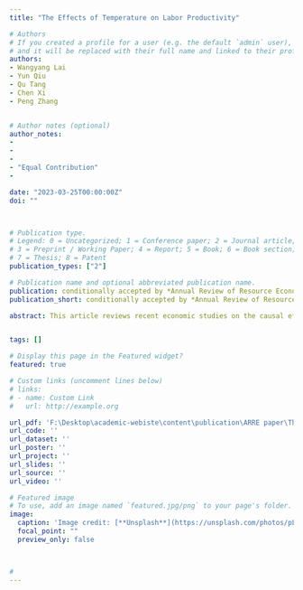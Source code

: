 ```yaml
---
title: "The Effects of Temperature on Labor Productivity"

# Authors
# If you created a profile for a user (e.g. the default `admin` user), write the username (folder name) here 
# and it will be replaced with their full name and linked to their profile.
authors:
- Wangyang Lai
- Yun Qiu
- Qu Tang
- Chen Xi
- Peng Zhang


# Author notes (optional)
author_notes:
-
-
- 
- "Equal Contribution"
-

date: "2023-03-25T00:00:00Z"
doi: ""



# Publication type.
# Legend: 0 = Uncategorized; 1 = Conference paper; 2 = Journal article;
# 3 = Preprint / Working Paper; 4 = Report; 5 = Book; 6 = Book section;
# 7 = Thesis; 8 = Patent
publication_types: ["2"]

# Publication name and optional abbreviated publication name.
publication: conditionally accepted by *Annual Review of Resource Economics*
publication_short: conditionally accepted by *Annual Review of Resource Economics*

abstract: This article reviews recent economic studies on the causal effects of temperature on labor productivity. The negative effects of extreme temperatures are widespread, and the magnitudes of the impact differ across social and economic factors. In addition to physical outputs, extreme temperatures also impair mental productivity, including cognition and learning. In-utero exposure  to extreme temperatures has profound effects on human development. While the literature has detected various adaptation strategies, the conclusions are mixed. We discuss some limitations of existing studies and propose several directions for future research.


tags: []

# Display this page in the Featured widget?
featured: true

# Custom links (uncomment lines below)
# links:
# - name: Custom Link
#   url: http://example.org

url_pdf: 'F:\Desktop\academic-webiste\content\publication\ARRE paper\The Effects of Temperature on Labor Productivity_LQTXZ.pdf'
url_code: ''
url_dataset: ''
url_poster: ''
url_project: ''
url_slides: ''
url_source: ''
url_video: ''

# Featured image
# To use, add an image named `featured.jpg/png` to your page's folder. 
image:
  caption: 'Image credit: [**Unsplash**](https://unsplash.com/photos/pLCdAaMFLTE)'
  focal_point: ""
  preview_only: false



#
---
```

